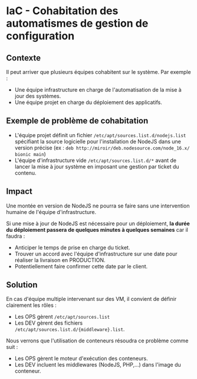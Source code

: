 # IaC - Cohabitation des automatismes de gestion de configuration

## Contexte

Il peut arriver que plusieurs équipes cohabitent sur le système. Par exemple :

* Une équipe infrastructure en charge de l'automatisation de la mise à jour des systèmes.
* Une équipe projet en charge du déploiement des applicatifs.

## Exemple de problème de cohabitation

* L'équipe projet définit un fichier `/etc/apt/sources.list.d/nodejs.list` spécifiant la source logicielle pour l'installation de NodeJS dans une version précise (ex : `deb http://miroir/deb.nodesource.com/node_16.x/ bionic main`)
* L'équipe d'infrastructure vide `/etc/apt/sources.list.d/*` avant de lancer la mise à jour système en imposant une gestion par ticket du contenu.

## Impact

Une montée en version de NodeJS ne pourra se faire sans une intervention humaine de l'équipe d'infrastructure.

Si une mise à jour de NodeJS est nécessaire pour un déploiement, **la durée du déploiement passera de quelques minutes à quelques semaines** car il faudra :

* Anticiper le temps de prise en charge du ticket.
* Trouver un accord avec l'équipe d'infrastructure sur une date pour réaliser la livraison en PRODUCTION.
* Potentiellement faire confirmer cette date par le client.

## Solution

En cas d'équipe multiple intervenant sur des VM, il convient de définir clairement les rôles :

* Les OPS gèrent `/etc/apt/sources.list`
* Les DEV gèrent des fichiers `/etc/apt/sources.list.d/{middleware}.list`.

Nous verrons que l'utilisation de conteneurs résoudra ce problème comme suit :

* Les OPS gèrent le moteur d'exécution des conteneurs.
* Les DEV incluent les middlewares (NodeJS, PHP,...) dans l'image du conteneur.
